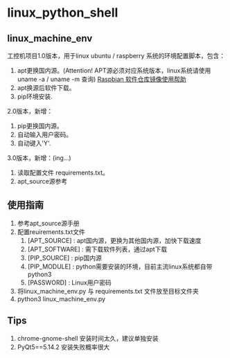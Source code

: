 # linux_python_shell

## linux_machine_env

工控机项目1.0版本，用于linux ubuntu / raspberry 系统的环境配置脚本，包含：

1. apt更换国内源。(Attention! APT源必须对应系统版本，linux系统请使用 uname -a / uname -m 查询)
  [Raspbian 软件仓库镜像使用帮助](https://mirrors.tuna.tsinghua.edu.cn/help/raspbian/)
2. apt换源后软件下载。
3. pip环境安装.

2.0版本，新增：

1. pip更换国内源。
2. 自动输入用户密码。
3. 自动键入'Y'.

3.0版本，新增：(ing...)

1. 读取配置文件 requirements.txt。
2. apt_source源参考

## 使用指南

1. 参考apt_source源手册
2. 配置reuirements.txt文件
    1. [APT_SOURCE] : apt国内源，更换为其他国内源，加快下载速度
    2. [APT_SOFTWARE] : 需下载软件列表，通过apt下载
    3. [PIP_SOURCE] : pip国内源
    4. [PIP_MODULE] : python需要安装的环境，目前主流linux系统都自带python3
    5. [PASSWORD] : Linux用户密码
3. 将linux_machine_env.py 与 requirements.txt 文件放至目标文件夹
4. python3 linux_machine_env.py

## Tips

1. chrome-gnome-shell 安装时间太久，建议单独安装
2. PyQt5==5.14.2 安装失败概率很大

